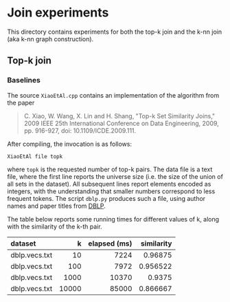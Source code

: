 # Join experiments

This directory contains experiments for both the top-k join and the k-nn join (aka k-nn graph construction).

## Top-k join

### Baselines

The source `XiaoEtAl.cpp` contains an implementation of the algorithm from the paper
> C. Xiao, W. Wang, X. Lin and H. Shang,
> "Top-k Set Similarity Joins,"
> 2009 IEEE 25th International Conference on Data Engineering, 2009,
> pp. 916-927, doi: 10.1109/ICDE.2009.111.

After compiling, the invocation is as follows:

    XiaoEtAl file topk

where `topk` is the requested number of top-k pairs.
The data file is a text file, where the first line reports the universe size (i.e. the size of the union of all sets in the dataset).
All subsequent lines report elements encoded as integers, with the understanding that smaller numbers correspond to less frequent tokens.
The script `dblp.py` produces such a file, using author names and paper titles from [DBLP](https://dblp.uni-trier.de/).

The table below reports some running times for different values of k, along with the similarity of the k-th pair.

| dataset |    k | elapsed (ms) | similarity |
| :------ | ---: | -----------: | ---------: |
| dblp.vecs.txt | 10 | 7224 | 0.96875 |
| dblp.vecs.txt | 100 | 7972 | 0.956522 |
| dblp.vecs.txt | 1000 | 10370 | 0.9375 |
| dblp.vecs.txt | 10000 | 85000 | 0.866667 |
